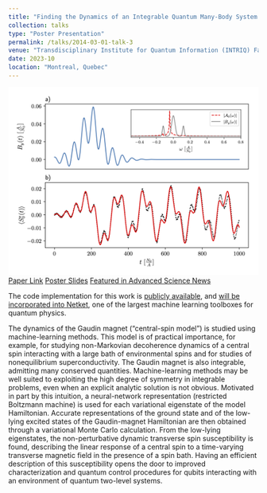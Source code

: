 ```yaml
---
title: "Finding the Dynamics of an Integrable Quantum Many-Body System via Machine Learning"
collection: talks
type: "Poster Presentation"
permalink: /talks/2014-03-01-talk-3
venue: "Transdisciplinary Institute for Quantum Information (INTRIQ) Fall 2023 Meeting"
date: 2023-10
location: "Montreal, Quebec"
---
```


![RBM_pic](/images/RBM_pic.png)
[Paper Link](https://onlinelibrary.wiley.com/doi/10.1002/apxr.202300078)
[Poster Slides](http://victor11235.github.io/files/ML_linear_response_poster.pdf)
[Featured in Advanced Science News](https://www.advancedsciencenews.com/machine-learnings-quantum-leap-into-superconductors-and-quantum-computers/)

The code implementation for this work is [publicly available](https://github.com/victor11235/Netket_excited_state), and [will be incorporated into Netket](https://github.com/orgs/netket/discussions/1593), one of the largest machine learning toolboxes for quantum physics. 

The dynamics of the Gaudin magnet (“central-spin model”) is studied using machine-learning methods. This model is of practical importance, for example, for studying non-Markovian decoherence dynamics of a central spin interacting with a large bath of environmental spins and for studies of nonequilibrium superconductivity. The Gaudin magnet is also integrable, admitting many conserved quantities. Machine-learning methods may be well suited to exploiting the high degree of symmetry in integrable problems, even when an explicit analytic solution is not obvious. Motivated in part by this intuition, a neural-network representation (restricted Boltzmann machine) is used for each variational eigenstate of the model Hamiltonian. Accurate representations of the ground state and of the low-lying excited states of the Gaudin-magnet Hamiltonian are then obtained through a variational Monte Carlo calculation. From the low-lying eigenstates, the non-perturbative dynamic transverse spin susceptibility is found, describing the linear response of a central spin to a time-varying transverse magnetic field in the presence of a spin bath. Having an efficient description of this susceptibility opens the door to improved characterization and quantum control procedures for qubits interacting with an environment of quantum two-level systems.
